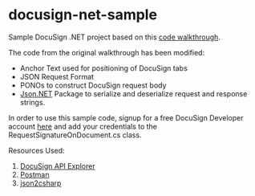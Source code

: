 # docusign-net-sample

Sample DocuSign .NET project based on this [code walkthrough](http://iodocs.docusign.com/APIWalkthrough/requestSignatureFromDocument).

The code from the original walkthrough has been modified:
- Anchor Text used for positioning of DocuSign tabs 
- JSON Request Format
- PONOs to construct DocuSign request body
- [Json.NET](https://github.com/JamesNK/Newtonsoft.Json) Package to serialize and deserialize request and response strings. 

In order to use this sample code, signup for a free DocuSign Developer account [here](https://secure.docusign.com/signup/developer) and add your credentials to the RequestSignatureOnDocument.cs class.

Resources Used:  
1. [DocuSign API Explorer](http://iodocs.docusign.com/)  
2. [Postman](https://www.getpostman.com/)  
3. [json2csharp](http://json2csharp.com/)  
